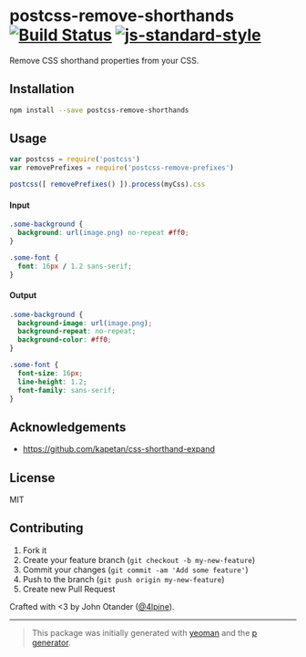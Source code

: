 # postcss-remove-shorthands [![Build Status](https://secure.travis-ci.org/johnotander/postcss-remove-shorthands.png?branch=master)](https://travis-ci.org/johnotander/postcss-remove-shorthands) [![js-standard-style](https://img.shields.io/badge/code%20style-standard-brightgreen.svg?style=flat)](https://github.com/feross/standard)

Remove CSS shorthand properties from your CSS.

## Installation

```bash
npm install --save postcss-remove-shorthands
```

## Usage

```javascript
var postcss = require('postcss')
var removePrefixes = require('postcss-remove-prefixes')

postcss([ removePrefixes() ]).process(myCss).css
```

#### Input

```css
.some-background {
  background: url(image.png) no-repeat #ff0;
}

.some-font {
  font: 16px / 1.2 sans-serif;
}
```

#### Output

```css
.some-background {
  background-image: url(image.png);
  background-repeat: no-repeat;
  background-color: #ff0;
}

.some-font {
  font-size: 16px;
  line-height: 1.2;
  font-family: sans-serif;
}
```

## Acknowledgements

* <https://github.com/kapetan/css-shorthand-expand>

## License

MIT

## Contributing

1. Fork it
2. Create your feature branch (`git checkout -b my-new-feature`)
3. Commit your changes (`git commit -am 'Add some feature'`)
4. Push to the branch (`git push origin my-new-feature`)
5. Create new Pull Request

Crafted with <3 by John Otander ([@4lpine](https://twitter.com/4lpine)).

***

> This package was initially generated with [yeoman](http://yeoman.io) and the [p generator](https://github.com/johnotander/generator-p.git).
